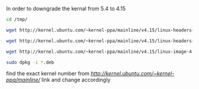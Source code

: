In order to downgrade the kernal from 5.4 to 4.15

```bash
cd /tmp/

wget http://kernel.ubuntu.com/~kernel-ppa/mainline/v4.15/linux-headers-4.15.0-041500_4.15.0-041500.201802011154_all.deb

wget http://kernel.ubuntu.com/~kernel-ppa/mainline/v4.15/linux-headers-4.15.0-041500-generic_4.15.0-041500.201802011154_amd64.deb

wget http://kernel.ubuntu.com/~kernel-ppa/mainline/v4.15/linux-image-4.15.0-041500-generic_4.15.0-041500.201802011154_amd64.deb

sudo dpkg -i *.deb
```

find the exact kernel number from *http://kernel.ubuntu.com/~kernel-ppa/mainline/* link and change accordingly
